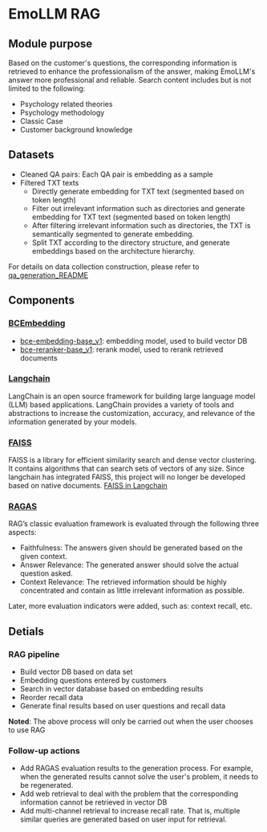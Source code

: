 # EmoLLM RAG

## **Module purpose** 

Based on the customer's questions, the corresponding information is retrieved to enhance the professionalism of the answer, making EmoLLM's answer more professional and reliable. Search content includes but is not limited to the following:
- Psychology related theories
- Psychology methodology
- Classic Case
- Customer background knowledge

## **Datasets**


- Cleaned QA pairs: Each QA pair is embedding as a sample
- Filtered TXT texts
    - Directly generate embedding for TXT text (segmented based on token length)
    - Filter out irrelevant information such as directories and generate embedding for TXT text (segmented based on token length)
    - After filtering irrelevant information such as directories, the TXT is semantically segmented to generate embedding.
    - Split TXT according to the directory structure, and generate embeddings based on the architecture hierarchy.


For details on data collection construction, please refer to [qa_generation_README](https://github.com/SmartFlowAI/EmoLLM/blob/ccfa75c493c4685e84073dfbc53c50c09a2988e3/scripts/qa_generation/README.md)

## **Components**

### [BCEmbedding](https://github.com/netease-youdao/BCEmbedding?tab=readme-ov-file)

- [bce-embedding-base_v1](https://hf-mirror.com/maidalun1020/bce-embedding-base_v1): embedding model, used to build vector DB
- [bce-reranker-base_v1](https://hf-mirror.com/maidalun1020/bce-reranker-base_v1): rerank model, used to rerank retrieved documents 

### [Langchain](https://python.langchain.com/docs/get_started)

LangChain is an open source framework for building large language model (LLM) based applications. LangChain provides a variety of tools and abstractions to increase the customization, accuracy, and relevance of the information generated by your models.

### [FAISS](https://faiss.ai/)

FAISS is a library for efficient similarity search and dense vector clustering. It contains algorithms that can search sets of vectors of any size. Since langchain has integrated FAISS, this project will no longer be developed based on native documents. [FAISS in Langchain](https://python.langchain.com/docs/integrations/vectorstores/faiss)


### [RAGAS](https://github.com/explodinggradients/ragas)

RAG’s classic evaluation framework is evaluated through the following three aspects:

- Faithfulness: The answers given should be generated based on the given context.
- Answer Relevance: The generated answer should solve the actual question asked.
- Context Relevance: The retrieved information should be highly concentrated and contain as little irrelevant information as possible.

Later, more evaluation indicators were added, such as: context recall, etc.

## **Detials**

### RAG pipeline

- Build vector DB based on data set
- Embedding questions entered by customers
- Search in vector database based on embedding results
- Reorder recall data
- Generate final results based on user questions and recall data

**Noted**: The above process will only be carried out when the user chooses to use RAG

### Follow-up actions

- Add RAGAS evaluation results to the generation process. For example, when the generated results cannot solve the user's problem, it needs to be regenerated.
- Add web retrieval to deal with the problem that the corresponding information cannot be retrieved in vector DB
- Add multi-channel retrieval to increase recall rate. That is, multiple similar queries are generated based on user input for retrieval.